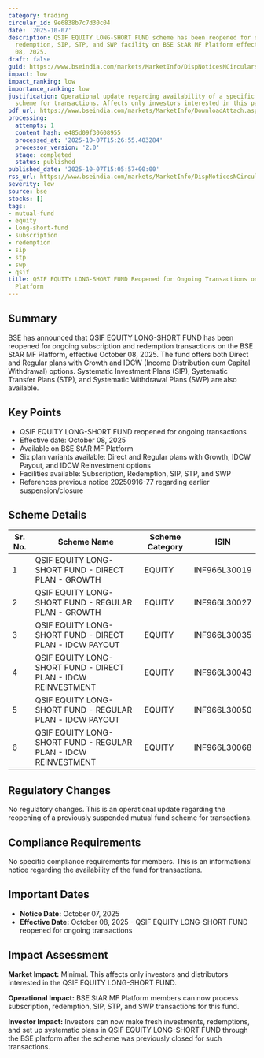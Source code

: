 ```yaml
---
category: trading
circular_id: 9e6838b7c7d30c04
date: '2025-10-07'
description: QSIF EQUITY LONG-SHORT FUND scheme has been reopened for ongoing subscription,
  redemption, SIP, STP, and SWP facility on BSE StAR MF Platform effective October
  08, 2025.
draft: false
guid: https://www.bseindia.com/markets/MarketInfo/DispNoticesNCirculars.aspx?Noticeid={F0018469-9B1A-4FB6-9CC1-4AF06F242F0E}&noticeno=20251007-72&dt=10/07/2025&icount=72&totcount=76&flag=0
impact: low
impact_ranking: low
importance_ranking: low
justification: Operational update regarding availability of a specific mutual fund
  scheme for transactions. Affects only investors interested in this particular fund.
pdf_url: https://www.bseindia.com/markets/MarketInfo/DownloadAttach.aspx?id=20251007-72&attachedId=
processing:
  attempts: 1
  content_hash: e485d09f30608955
  processed_at: '2025-10-07T15:26:55.403284'
  processor_version: '2.0'
  stage: completed
  status: published
published_date: '2025-10-07T15:05:57+00:00'
rss_url: https://www.bseindia.com/markets/MarketInfo/DispNoticesNCirculars.aspx?Noticeid={F0018469-9B1A-4FB6-9CC1-4AF06F242F0E}&noticeno=20251007-72&dt=10/07/2025&icount=72&totcount=76&flag=0
severity: low
source: bse
stocks: []
tags:
- mutual-fund
- equity
- long-short-fund
- subscription
- redemption
- sip
- stp
- swp
- qsif
title: QSIF EQUITY LONG-SHORT FUND Reopened for Ongoing Transactions on BSE StAR MF
  Platform
---
```


## Summary

BSE has announced that QSIF EQUITY LONG-SHORT FUND has been reopened for ongoing subscription and redemption transactions on the BSE StAR MF Platform, effective October 08, 2025. The fund offers both Direct and Regular plans with Growth and IDCW (Income Distribution cum Capital Withdrawal) options. Systematic Investment Plans (SIP), Systematic Transfer Plans (STP), and Systematic Withdrawal Plans (SWP) are also available.

## Key Points

- QSIF EQUITY LONG-SHORT FUND reopened for ongoing transactions
- Effective date: October 08, 2025
- Available on BSE StAR MF Platform
- Six plan variants available: Direct and Regular plans with Growth, IDCW Payout, and IDCW Reinvestment options
- Facilities available: Subscription, Redemption, SIP, STP, and SWP
- References previous notice 20250916-77 regarding earlier suspension/closure

## Scheme Details

| Sr. No. | Scheme Name | Scheme Category | ISIN |
|---------|-------------|-----------------|-------------|
| 1 | QSIF EQUITY LONG-SHORT FUND - DIRECT PLAN - GROWTH | EQUITY | INF966L30019 |
| 2 | QSIF EQUITY LONG-SHORT FUND - REGULAR PLAN - GROWTH | EQUITY | INF966L30027 |
| 3 | QSIF EQUITY LONG-SHORT FUND - DIRECT PLAN - IDCW PAYOUT | EQUITY | INF966L30035 |
| 4 | QSIF EQUITY LONG-SHORT FUND - DIRECT PLAN - IDCW REINVESTMENT | EQUITY | INF966L30043 |
| 5 | QSIF EQUITY LONG-SHORT FUND - REGULAR PLAN - IDCW PAYOUT | EQUITY | INF966L30050 |
| 6 | QSIF EQUITY LONG-SHORT FUND - REGULAR PLAN - IDCW REINVESTMENT | EQUITY | INF966L30068 |

## Regulatory Changes

No regulatory changes. This is an operational update regarding the reopening of a previously suspended mutual fund scheme for transactions.

## Compliance Requirements

No specific compliance requirements for members. This is an informational notice regarding the availability of the fund for transactions.

## Important Dates

- **Notice Date:** October 07, 2025
- **Effective Date:** October 08, 2025 - QSIF EQUITY LONG-SHORT FUND reopened for ongoing transactions

## Impact Assessment

**Market Impact:** Minimal. This affects only investors and distributors interested in the QSIF EQUITY LONG-SHORT FUND.

**Operational Impact:** BSE StAR MF Platform members can now process subscription, redemption, SIP, STP, and SWP transactions for this fund.

**Investor Impact:** Investors can now make fresh investments, redemptions, and set up systematic plans in QSIF EQUITY LONG-SHORT FUND through the BSE platform after the scheme was previously closed for such transactions.